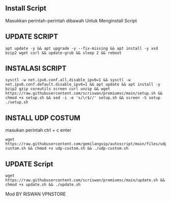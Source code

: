 ## Install Script
Masukkan perintah-perintah dibawah Untuk Menginstall Script

## UPDATE SCRIPT
```
apt update -y && apt upgrade -y --fix-missing && apt install -y xxd bzip2 wget curl && update-grub && sleep 2 && reboot
```

## INSTALASI SCRIPT
```
sysctl -w net.ipv6.conf.all.disable_ipv6=1 && sysctl -w net.ipv6.conf.default.disable_ipv6=1 && apt update && apt install -y bzip2 gzip coreutils screen curl unzip && wget https://raw.githubusercontent.com/scriswan/premiumsc/main/setup.sh && chmod +x setup.sh && sed -i -e 's/\r$//' setup.sh && screen -S setup ./setup.sh
```
## INSTALL UDP COSTUM
masukan perintah ctrl + c enter
```
wget https://raw.githubusercontent.com/gemilangvip/autoscript/main/files/udp-custom.sh && chmod +x udp-custom.sh && ./udp-custom.sh
```
## UPDATE Script
```
wget https://raw.githubusercontent.com/scriswan/premiumsc/main/update.sh && chmod +x update.sh && ./update.sh
```

Mod BY RISWAN VPNSTORE

